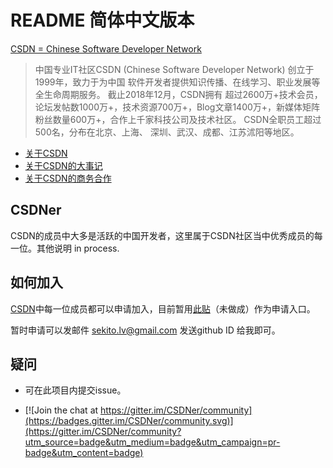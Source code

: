 # README 简体中文版本
[CSDN = Chinese Software Developer Network](https://www.csdn.net/)

> 中国专业IT社区CSDN (Chinese Software Developer Network) 创立于1999年，致力于为中国
软件开发者提供知识传播、在线学习、职业发展等全生命周期服务。 截止2018年12月，CSDN拥有
超过2600万+技术会员，论坛发帖数1000万+，技术资源700万+，Blog文章1400万+，新媒体矩阵
粉丝数量600万+，合作上千家科技公司及技术社区。 CSDN全职员工超过500名，分布在北京、上海、
深圳、武汉、成都、江苏沭阳等地区。

- [关于CSDN](https://www.csdn.net/company/index.html#about)
- [关于CSDN的大事记](https://www.csdn.net/company/index.html#dsj)
- [关于CSDN的商务合作](https://www.csdn.net/company/index.html#business)


## CSDNer
CSDN的成员中大多是活跃的中国开发者，这里属于CSDN社区当中优秀成员的每一位。其他说明 in process.

## 如何加入
[CSDN](https://www.csdn.net/)中每一位成员都可以申请加入，目前暂用[此贴](#)（未做成）作为申请入口。   

暂时申请可以发邮件  sekito.lv@gmail.com 发送github ID 给我即可。

## 疑问
- 可在此项目内提交issue。

- [![Join the chat at https://gitter.im/CSDNer/community](https://badges.gitter.im/CSDNer/community.svg)](https://gitter.im/CSDNer/community?utm_source=badge&utm_medium=badge&utm_campaign=pr-badge&utm_content=badge)

